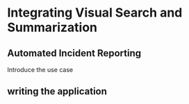 # Integrating Visual Search and Summarization

## Automated Incident Reporting

Introduce the use case

## writing the application